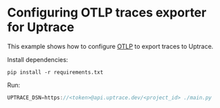 # Configuring OTLP traces exporter for Uptrace

This example shows how to configure
[OTLP](https://opentelemetry-python.readthedocs.io/en/latest/exporter/otlp/otlp.html) to export
traces to Uptrace.

Install dependencies:

```shell
pip install -r requirements.txt
```

Run:

```go
UPTRACE_DSN=https://<token>@api.uptrace.dev/<project_id> ./main.py
```
